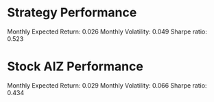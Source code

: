 # Strategy Performance
Monthly Expected Return: 0.026
Monthly Volatility: 0.049
Sharpe ratio: 0.523
# Stock AIZ Performance
Monthly Expected Return: 0.029
Monthly Volatility: 0.066
Sharpe ratio: 0.434
